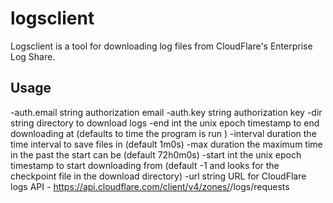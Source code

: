 # logsclient

Logsclient is a tool for downloading log files from CloudFlare's Enterprise Log Share. 

## Usage

  -auth.email string
        authorization email
  -auth.key string
        authorization key
  -dir string
        directory to download logs 
  -end int
        the unix epoch timestamp to end downloading at (defaults to time the program is run )
  -interval duration
        the time interval to save files in (default 1m0s)
  -max duration
        the maximum time in the past the start can be (default 72h0m0s)
  -start int
        the unix epoch timestamp to start downloading from (default -1 and looks for the checkpoint file in the download directory)
  -url string
        URL for CloudFlare logs API - https://api.cloudflare.com/client/v4/zones/<zone tag>/logs/requests
